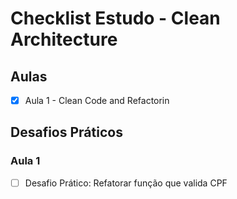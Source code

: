 # Checklist Estudo - Clean Architecture

## Aulas

- [X] Aula 1 - Clean Code and Refactorin


## Desafios Práticos

### Aula 1

- [ ] Desafio Prático: Refatorar função que valida CPF


